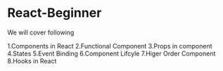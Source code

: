 # React-Beginner

We will cover following 

1.Components in React 
2.Functional Component 
3.Props in component 
4.States 
5.Event Binding 
6.Component Lifcyle 
7.Higer Order Component 
8.Hooks in React 